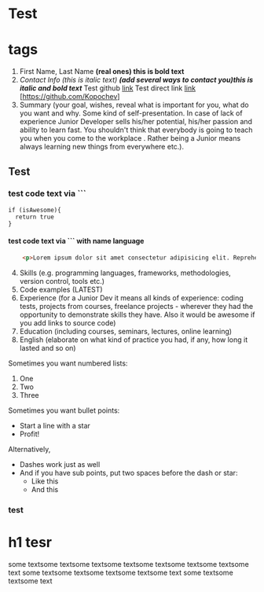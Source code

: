 # Test <h1> tags

1. First Name, Last Name **(real ones) this is bold text**
2. *Contact Info (this is italic text)*  _**(add several ways to contact you)this is italic and bold text**_
Test github [link](https://github.com/Kopochev)
Test direct link [link](https://github.com/Kopochev)   [https://github.com/Kopochev]
3. Summary (your goal, wishes, reveal what is important for you, what do you want and why.
Some kind of self-presentation. In case of lack of experience  Junior Developer sells his/her potential, his/her passion and ability to learn fast. You shouldn't think that everybody is going to teach you when you come to the workplace . Rather being a Junior means always
learning new things from everywhere etc.).

## <h2> Test 


### <h3> test code text via ```
```
if (isAwesome){
  return true
}
```
#### <h4> test code text via ``` with name language
``` html
    <p>Lorem ipsum dolor sit amet consectetur adipisicing elit. Reprehenderit quas maxime nulla earum quaerat, numquam commodi dolore molestiae nemo suscipit, alias, enim error. Tempore nemo aliquid unde natus dolores! Asperiores!</p>
```
4. Skills (e.g. programming languages, frameworks, methodologies, version control, tools etc.)
5. Code examples (LATEST)
6. Experience (for a Junior Dev it means all kinds of experience: coding tests, projects from courses,
freelance projects - wherever they had the opportunity to demonstrate skills they have.
Also it would be awesome if you add links to source code)
7. Education (including courses, seminars, lectures, online learning)
8. English (elaborate on what kind of practice you had, if any, how long it lasted and so on)

Sometimes you want numbered lists:

1. One
2. Two
3. Three

Sometimes you want bullet points:

* Start a line with a star
* Profit!

Alternatively,

- Dashes work just as well
- And if you have sub points, put two spaces before the dash or star:
  - Like this
  - And this
### <h3> test
# h1 tesr
some textsome textsome textsome textsome textsome textsome textsome text
some textsome textsome textsome textsome text
some textsome textsome text